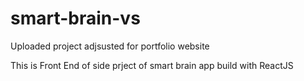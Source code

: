 # smart-brain-vs

Uploaded project adjsusted for portfolio website

This is Front End of side prject of smart brain app build with ReactJS
